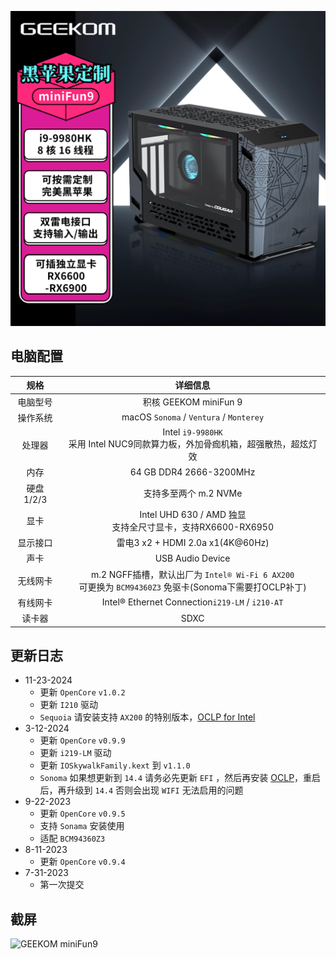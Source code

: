 [![NUC9](./ScreenShots/miniFun9_taobao.png)](https://item.taobao.com/item.htm?id=747485033557)

## 电脑配置

|   规格    |                           详细信息                           |
| :-------: | :----------------------------------------------------------: |
| 电脑型号  |                    积核 GEEKOM miniFun 9                     |
| 操作系统  |           macOS `Sonoma` / `Ventura` / `Monterey`            |
|  处理器   |                      Intel `i9-9980HK` <br />采用 Intel NUC9同款算力板，外加骨痂机箱，超强散热，超炫灯效                      |
|   内存    |                   64 GB DDR4 2666-3200MHz                    |
| 硬盘1/2/3 |                    支持多至两个 m.2 NVMe                     |
|   显卡    |                   Intel UHD 630 / AMD 独显<br /> 支持全尺寸显卡，支持RX6600-RX6950|
| 显示接口  |               雷电3 x2 + HDMI 2.0a x1(4K@60Hz)               |
|   声卡    |                       USB Audio Device                       |
| 无线网卡  | m.2 NGFF插槽，默认出厂为 `Intel® Wi-Fi 6 AX200`<br />可更换为 `BCM94360Z3` 免驱卡(Sonoma下需要打OCLP补丁) |
| 有线网卡  |       Intel® Ethernet Connection`i219-LM` / `i210-AT`        |
|  读卡器   |                             SDXC                             |

## 更新日志

- 11-23-2024
  - 更新 `OpenCore` `v1.0.2`
  - 更新 `I210` 驱动
  - `Sequoia` 请安装支持 `AX200` 的特别版本，[OCLP for Intel](https://pan.daliansky.net/d/APPS/OCLP/OpenCore-Patcher_v1.6.0_for_Intel.pkg)
- 3-12-2024
  - 更新 `OpenCore` `v0.9.9`
  - 更新 `i219-LM` 驱动
  - 更新 `IOSkywalkFamily.kext` 到 `v1.1.0`
  - `Sonoma` 如果想更新到 `14.4` 请务必先更新 `EFI` ，然后再安装 [OCLP](https://pan.daliansky.net/APPS/OCLP/OCLP.md)，重启后，再升级到 `14.4` 否则会出现 `WIFI` 无法启用的问题
- 9-22-2023
  - 更新 `OpenCore` `v0.9.5`
  - 支持 `Sonama` 安装使用
  - 适配 `BCM94360Z3`
- 8-11-2023
  - 更新 `OpenCore` `v0.9.4`
- 7-31-2023
  - 第一次提交

## 截屏

![GEEKOM miniFun9](./ScreenShots/GEEKOM_Hackintosh.png)